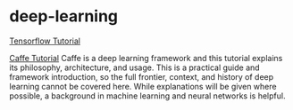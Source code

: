 # deep-learning

[Tensorflow Tutorial](https://www.tensorflow.org/tutorials/deep_cnn)

[Caffe Tutorial](http://caffe.berkeleyvision.org/tutorial/)
Caffe is a deep learning framework and this tutorial explains its philosophy, architecture, and usage. This is a practical guide and framework introduction, so the full frontier, context, and history of deep learning cannot be covered here. While explanations will be given where possible, a background in machine learning and neural networks is helpful.
